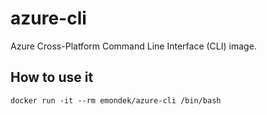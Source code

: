 # azure-cli

Azure Cross-Platform Command Line Interface (CLI) image.

## How to use it

    docker run -it --rm emondek/azure-cli /bin/bash

